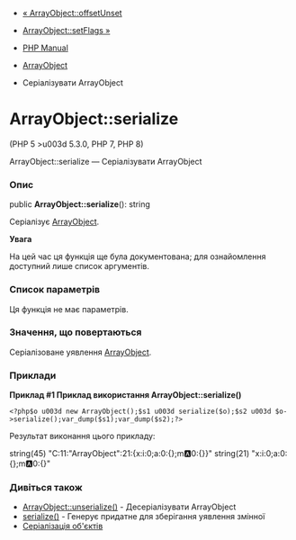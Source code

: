 - [« ArrayObject::offsetUnset](arrayobject.offsetunset.md)
- [ArrayObject::setFlags »](arrayobject.setflags.md)

- [PHP Manual](index.md)
- [ArrayObject](class.arrayobject.md)
- Серіалізувати ArrayObject

# ArrayObject::serialize

(PHP 5 \>u003d 5.3.0, PHP 7, PHP 8)

ArrayObject::serialize — Серіалізувати ArrayObject

### Опис

public **ArrayObject::serialize**(): string

Серіалізує [ArrayObject](class.arrayobject.md).

**Увага**

На цей час ця функція ще була документована; для
ознайомлення доступний лише список аргументів.

### Список параметрів

Ця функція не має параметрів.

### Значення, що повертаються

Серіалізоване уявлення [ArrayObject](class.arrayobject.md).

### Приклади

**Приклад #1 Приклад використання **ArrayObject::serialize()****

` <?php$o u003d new ArrayObject();$s1 u003d serialize($o);$s2 u003d $o->serialize();var_dump($s1);var_dump($s2);?> `

Результат виконання цього прикладу:

string(45) "C:11:"ArrayObject":21:{x:i:0;a:0:{};m:a:0:{}}"
string(21) "x:i:0;a:0:{};m:a:0:{}"

### Дивіться також

- [ArrayObject::unserialize()](arrayobject.unserialize.md) -
Десеріалізувати ArrayObject
- [serialize()](function.serialize.md) - Генерує придатне для
зберігання уявлення змінної
- [Серіалізація об'єктів](language.oop5.serialization.md)
